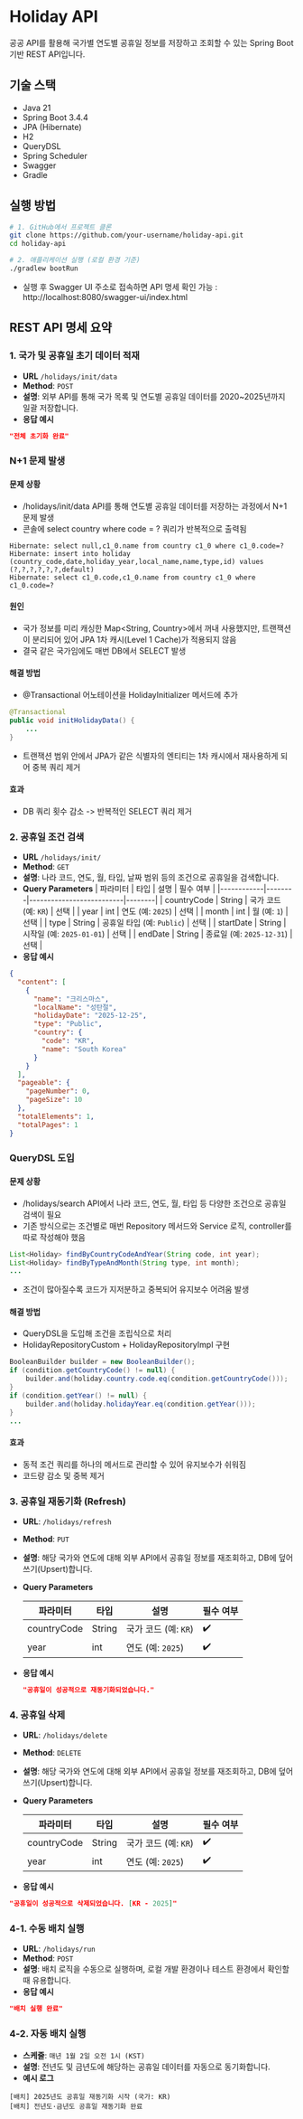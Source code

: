 # Holiday API

공공 API를 활용해 국가별 연도별 공휴일 정보를 저장하고 조회할 수 있는 Spring Boot 기반 REST API입니다.

## 기술 스택

- Java 21
- Spring Boot 3.4.4
- JPA (Hibernate)
- H2
- QueryDSL
- Spring Scheduler
- Swagger
- Gradle



## 실행 방법
```bash
# 1. GitHub에서 프로젝트 클론
git clone https://github.com/your-username/holiday-api.git
cd holiday-api

# 2. 애플리케이션 실행 (로컬 환경 기준)
./gradlew bootRun
```
- 실행 후 Swagger UI 주소로 접속하면 API 명세 확인 가능 : http://localhost:8080/swagger-ui/index.html

## REST API 명세 요약

### 1. 국가 및 공휴일 초기 데이터 적재
- **URL** `/holidays/init/data`
- **Method**: `POST`
- **설명**: 외부 API를 통해 국가 목록 및 연도별 공휴일 데이터를 2020~2025년까지 일괄 저장합니다.
- **응답 예시**
```json
"전체 초기화 완료"
```
### N+1 문제 발생
#### **문제 상황**
- /holidays/init/data API를 통해 연도별 공휴일 데이터를 저장하는 과정에서 N+1 문제 발생
- 콘솔에 select country where code = ? 쿼리가 반복적으로 출력됨
```
Hibernate: select null,c1_0.name from country c1_0 where c1_0.code=?
Hibernate: insert into holiday (country_code,date,holiday_year,local_name,name,type,id) values (?,?,?,?,?,?,default)
Hibernate: select c1_0.code,c1_0.name from country c1_0 where c1_0.code=?
```
#### **원인**
- 국가 정보를 미리 캐싱한 Map<String, Country>에서 꺼내 사용했지만, 트랜잭션이 분리되어 있어 JPA 1차 캐시(Level 1 Cache)가 적용되지 않음
- 결국 같은 국가임에도 매번 DB에서 SELECT 발생

#### **해결 방법**
- @Transactional 어노테이션을 HolidayInitializer 메서드에 추가
```java
@Transactional
public void initHolidayData() {
    ...
}
```
- 트랜잭션 범위 안에서 JPA가 같은 식별자의 엔티티는 1차 캐시에서 재사용하게 되어 중복 쿼리 제거
  
#### **효과**
- DB 쿼리 횟수 감소 -> 반복적인 SELECT 쿼리 제거 

### 2. 공휴일 조건 검색
- **URL** `/holidays/init/`
- **Method**: `GET`
- **설명**: 나라 코드, 연도, 월, 타입, 날짜 범위 등의 조건으로 공휴일을 검색합니다.
- **Query Parameters**
  | 파라미터     | 타입     | 설명                       | 필수 여부 |
  |------------|--------|--------------------------|--------|
  | countryCode | String | 국가 코드 (예: `KR`)         | 선택    |
  | year        | int    | 연도 (예: `2025`)           | 선택    |
  | month       | int    | 월 (예: `1`)               | 선택    |
  | type        | String | 공휴일 타입 (예: `Public`)   | 선택    |
  | startDate   | String | 시작일 (예: `2025-01-01`)   | 선택    |
  | endDate     | String | 종료일 (예: `2025-12-31`)   | 선택    |
- **응답 예시**
```json
{
  "content": [
    {
      "name": "크리스마스",
      "localName": "성탄절",
      "holidayDate": "2025-12-25",
      "type": "Public",
      "country": {
        "code": "KR",
        "name": "South Korea"
      }
    }
  ],
  "pageable": {
    "pageNumber": 0,
    "pageSize": 10
  },
  "totalElements": 1,
  "totalPages": 1
}
```
### QueryDSL 도입
#### **문제 상황**
- /holidays/search API에서 나라 코드, 연도, 월, 타입 등 다양한 조건으로 공휴일 검색이 필요
- 기존 방식으로는 조건별로 매번 Repository 메서드와 Service 로직, controller를 따로 작성해야 했음
```java
List<Holiday> findByCountryCodeAndYear(String code, int year);
List<Holiday> findByTypeAndMonth(String type, int month);
...
```
- 조건이 많아질수록 코드가 지저분하고 중복되어 유지보수 어려움 발생

#### **해결 방법**
- QueryDSL을 도입해 조건을 조립식으로 처리
- HolidayRepositoryCustom + HolidayRepositoryImpl 구현
```java
BooleanBuilder builder = new BooleanBuilder();
if (condition.getCountryCode() != null) {
    builder.and(holiday.country.code.eq(condition.getCountryCode()));
}
if (condition.getYear() != null) {
    builder.and(holiday.holidayYear.eq(condition.getYear()));
}
...
```

#### **효과**
- 동적 조건 쿼리를 하나의 메서드로 관리할 수 있어 유지보수가 쉬워짐
- 코드량 감소 및 중복 제거


### 3. 공휴일 재동기화 (Refresh)

- **URL**: `/holidays/refresh`
- **Method**: `PUT`
- **설명**: 해당 국가와 연도에 대해 외부 API에서 공휴일 정보를 재조회하고, DB에 덮어쓰기(Upsert)합니다.
- **Query Parameters**

  | 파라미터     | 타입     | 설명                         | 필수 여부 |
  |--------------|----------|------------------------------|-----------|
  | countryCode  | String   | 국가 코드 (예: `KR`)         | ✔️        |
  | year         | int      | 연도 (예: `2025`)            | ✔️        |


- **응답 예시**
  ```json
  "공휴일이 성공적으로 재동기화되었습니다."
  ```

### 4. 공휴일 삭제

- **URL**: `/holidays/delete`
- **Method**: `DELETE`
- **설명**: 해당 국가와 연도에 대해 외부 API에서 공휴일 정보를 재조회하고, DB에 덮어쓰기(Upsert)합니다.
- **Query Parameters**

  | 파라미터     | 타입     | 설명                         | 필수 여부 |
  |--------------|----------|------------------------------|-----------|
  | countryCode  | String   | 국가 코드 (예: `KR`)         | ✔️        |
  | year         | int      | 연도 (예: `2025`)            | ✔️        |

- **응답 예시**
```json
"공휴일이 성공적으로 삭제되었습니다. [KR - 2025]"
```


### 4-1. 수동 배치 실행

- **URL**: `/holidays/run`
- **Method**: `POST`
- **설명**: 배치 로직을 수동으로 실행하며, 로컬 개발 환경이나 테스트 환경에서 확인할 때 유용합니다.
- **응답 예시**
```json
"배치 실행 완료"
```




### 4-2. 자동 배치 실행
- **스케줄**: `매년 1월 2일 오전 1시 (KST)`
- **설명**: 전년도 및 금년도에 해당하는 공휴일 데이터를 자동으로 동기화합니다.
- **예시 로그**
```
[배치] 2025년도 공휴일 재동기화 시작 (국가: KR)
[배치] 전년도·금년도 공휴일 재동기화 완료
```
